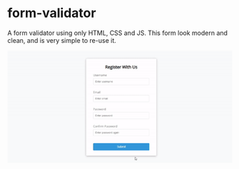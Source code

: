 # form-validator
A form validator using only HTML, CSS and JS. This form look modern and clean, and is very simple to re-use it.

![preview gif](https://github.com/kaiopomini/form-validator/blob/master/preview.gif)
